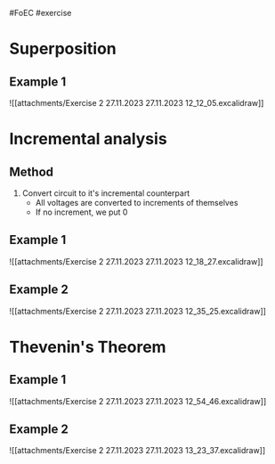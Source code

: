 #FoEC #exercise 

# Superposition
## Example 1
![[attachments/Exercise 2 27.11.2023 27.11.2023 12_12_05.excalidraw]]

# Incremental analysis
## Method
1. Convert circuit to it's incremental counterpart
	- All voltages are converted to increments of themselves
	- If no increment, we put 0

## Example 1
![[attachments/Exercise 2 27.11.2023 27.11.2023 12_18_27.excalidraw]]

## Example 2
![[attachments/Exercise 2 27.11.2023 27.11.2023 12_35_25.excalidraw]]

# Thevenin's Theorem
## Example 1
![[attachments/Exercise 2 27.11.2023 27.11.2023 12_54_46.excalidraw]]

## Example 2
![[attachments/Exercise 2 27.11.2023 27.11.2023 13_23_37.excalidraw]]